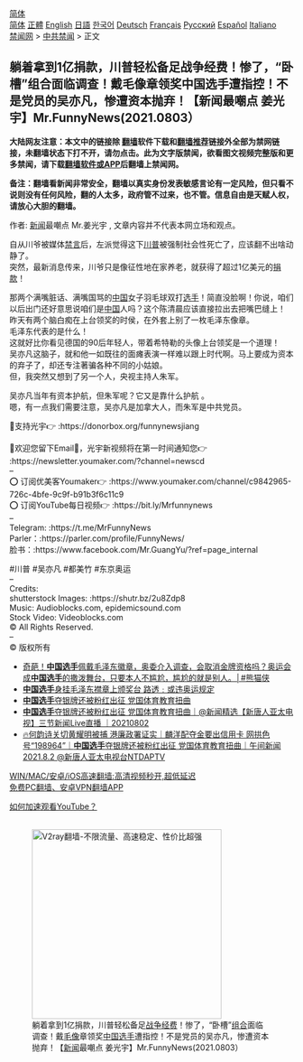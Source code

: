  <!-- 面包屑导航 --> <div class="breadcrumb"><!-- GTranslate: https://gtranslate.io/ -->  <div class="switcher notranslate">  <div class="selected">  <a href="#" onclick="return false;"> 简体</a>  </div>  <div class="option">  <a href="https://www.bannedbook.org" onclick="doGTranslate('zh-CN|zh-CN');jQuery('div.switcher div.selected a').html(jQuery(this).html());return false;" title="简体中文" class="nturl selected"> 简体</a>  <a href="https://www.bannedbook.org/zh-tw/" onclick="doGTranslate('zh-CN|zh-TW');jQuery('div.switcher div.selected a').html(jQuery(this).html());return false;" title="繁體中文" class="nturl"> 正體</a>  <a href="https://www.bannedbook.org/en/" onclick="doGTranslate('zh-CN|en');jQuery('div.switcher div.selected a').html(jQuery(this).html());return false;" title="English" class="nturl"> English</a>  <a href="https://www.bannedbook.org/ja/" onclick="doGTranslate('zh-CN|ja');jQuery('div.switcher div.selected a').html(jQuery(this).html());return false;" title="日本語" class="nturl"> 日語</a>  <a href="https://www.bannedbook.org/ko/" onclick="doGTranslate('zh-CN|ko');jQuery('div.switcher div.selected a').html(jQuery(this).html());return false;" title="한국어" class="nturl"> 한국어</a>  <a href="https://www.bannedbook.org/de/" onclick="doGTranslate('zh-CN|de');jQuery('div.switcher div.selected a').html(jQuery(this).html());return false;" title="Deutsch" class="nturl"> Deutsch</a>  <a href="https://www.bannedbook.org/fr/" onclick="doGTranslate('zh-CN|fr');jQuery('div.switcher div.selected a').html(jQuery(this).html());return false;" title="Français" class="nturl"> Français</a>  <a href="https://www.bannedbook.org/ru/" onclick="doGTranslate('zh-CN|ru');jQuery('div.switcher div.selected a').html(jQuery(this).html());return false;" title="Русский" class="nturl"> Русский</a>  <a href="https://www.bannedbook.org/es/" onclick="doGTranslate('zh-CN|es');jQuery('div.switcher div.selected a').html(jQuery(this).html());return false;" title="Español" class="nturl"> Español</a>  <a href="https://www.bannedbook.org/it/" onclick="doGTranslate('zh-CN|it');jQuery('div.switcher div.selected a').html(jQuery(this).html());return false;" title="Italiano" class="nturl"> Italiano</a>  </div>  </div>      <div class='breadcrumb-sub'><!-- Breadcrumb NavXT 6.3.0 --> <a href="https://www.bannedbook.org/" class="home">禁闻网</a> &gt; <a href="https://www.bannedbook.org/bnews/cbnews/" class="category">中共禁闻</a> &gt; 正文</div></div><h2>躺着拿到1亿捐款，川普轻松备足战争经费！惨了，“卧槽”组合面临调查！戴毛像章领奖中国选手遭指控！不是党员的吴亦凡，惨遭资本抛弃！【新闻最嘲点 姜光宇】Mr.FunnyNews(2021.0803）‬</h2> <p class="notice"><b>大陆网友注意：本文中的链接除 <a href="https://github.com/bannedbook/fanqiang" >翻墙</a>软件下载和<a href="https://github.com/killgcd/justmysocks/blob/master/README.md">翻墙推荐</a>链接外全部为禁网链接，未翻墙状态下打不开，请勿点击。此为文字版禁闻，欲看图文视频完整版和更多禁闻，请下载<a href="https://github.com/bannedbook/fanqiang">翻墙软件或APP</a>后翻墙上禁闻网。</p><p>备注：翻墙看新闻非常安全，翻墙以真实身份发表敏感言论有一定风险，但只看不说则没有任何风险，翻的人太多，政府管不过来，也不管。信息自由是天赋人权，请放心大胆的翻墙。</b></p>  <div class="entry"> <p>作者: <span class='wp_keywordlink_affiliate'><a href="https://www.bannedbook.org/" title="新闻">新闻</a></span>最嘲点 Mr.姜光宇 , 文章内容并不代表本网立场和观点。</p> <figure></figure> <p>自从川爷被媒体<span class='wp_keywordlink_affiliate'><a href="https://www.bannedbook.org/bnews/bblog/" title="禁言博客" target="_blank">禁言</a></span>后，左派觉得这下<a href="https://www.bannedbook.org/bnews/tag/%e5%b7%9d%e6%99%ae/" class="st_tag internal_tag" rel="tag" title="标签 川普 下的日志">川普</a>被强制社会性死亡了，应该翻不出啥动静了。<br /> 突然，最新消息传来，川爷只是像征性地在家养老，就获得了超过1亿美元的<a href="https://www.bannedbook.org/bnews/tag/%E6%8D%90%E6%AC%BE/" class="st_tag internal_tag" rel="tag" title="标签 捐款 下的日志">捐款</a>！</p>  <p>那两个满嘴脏话、满嘴国骂的<span class='wp_keywordlink_affiliate'><a href="https://www.bannedbook.org/" title="中国" target="_blank">中国</a></span>女子羽毛球双打<a href="https://www.bannedbook.org/bnews/tag/%E9%80%89%E6%89%8B/" class="st_tag internal_tag" rel="tag" title="标签 选手 下的日志">选手</a>！简直没脸啊！你说，咱们以后出门还好意思说咱们是<a href="https://www.bannedbook.org/bnews/tag/%E4%B8%AD%E5%9B%BD/" class="st_tag internal_tag" rel="tag" title="标签 中国 下的日志">中国</a>人吗？这个陈清晨应该直接拉出去把嘴巴缝上！<br /> 昨天有两个脑白痴在上台领奖的时侯，在外套上别了一枚毛泽东像章。<br /> 毛泽东代表的是什么！<br /> 这就好比你看见德国的90后年轻人，带着希特勒的头像上台领奖是一个道理！<br /> 吴亦凡这脑子，就和他一如既往的面瘫表演一样难以跟上时代啊。马上要成为资本的弃子了，却还专注著骗各种不同的小姑娘。<br /> 但，我突然又想到了另一个人，央视主持人朱军。</p> <p>吴亦凡当年有资本护航，但朱军呢？它又是靠什么护航 。<br /> 嗯，有一点我们需要注意，吴亦凡是加拿大人，而朱军是中共党员。</p>  <p>💛支持光宇👉  :https://donorbox.org/funnynewsjiang</p> <p>💛欢迎您留下Email📧，光宇新视频将在第一时间通知您👉  :https://newsletter.youmaker.com/?channel=newscd<br /> &#8211;<br /> ⭕️ 订阅优美客Youmaker👉 :https://www.youmaker.com/channel/c9842965-726c-4bfe-9c9f-b91b3f6c11c9<br /> ⭕️ 订阅YouTube每日视频👉 :https://bit.ly/Mrfunnynews<br /> &#8211;<br /> Telegram: :https://t.me/MrFunnyNews<br /> Parler：:https://parler.com/profile/FunnyNews/<br /> 脸书：:https://www.facebook.com/Mr.GuangYu/?ref=page_internal</p>  <p>#川普 #吴亦凡 #都美竹 #东京奥运<br /> &#8211;<br /> Credits:<br /> shutterstock Images:  :https://shutr.bz/2u8Zdp8<br /> Music:  Audioblocks.com,  epidemicsound.com<br /> Stock Video:  Videoblocks.com<br /> © All Rights Reserved.<br /> &#8211;<br /> ©️ 版权所有</p> <ul class='op-related-articles' title='相关阅读'> <li><a href='https://www.bannedbook.org/bnews/comments/20210804/1599706.html' target='_blank'>奇葩！<b>中国选手</b>佩戴毛泽东徽章，奥委介入调查，会取消金牌资格吗？奥运会成<b>中国选手</b>的撒泼舞台，只要本人不尴尬，尴尬的就是别人。│#熊猫侠</a></li> <li><a href='https://www.bannedbook.org/bnews/comments/20210803/1599089.html' target='_blank'><b>中国选手</b>身挂毛泽东襟章上颁奖台 路透﹕或违奥运规定</a></li> <li><a href='https://www.bannedbook.org/bnews/taiwannews/20210802/1599016.html' target='_blank'><b>中国选手</b>夺银牌还被粉红出征 党国体育教育扭曲</a></li> <li><a href='https://www.bannedbook.org/bnews/bannedvideo/20210802/1598805.html' target='_blank'><b>中国选手</b>夺银牌还被粉红出征 党国体育教育扭曲｜@新闻精选【新唐人亚太电视】三节新闻Live直播 ｜20210802</a></li> <li><a href='https://www.bannedbook.org/bnews/taiwannews/20210802/1598710.html' target='_blank'>🔥何韵诗关切黄耀明被捕 港廉政署证实｜麟洋配夺金要出信用卡 网拱色号“198964”｜<b>中国选手</b>夺银牌还被粉红出征 党国体育教育扭曲｜午间新闻2021.8.2 @新唐人亚太电视台NTDAPTV</a></li> </ul> <p class="texttj"> <a href="https://github.com/bannedbook/fanqiang/wiki/V2ray%E6%9C%BA%E5%9C%BA" target="_blank">WIN/MAC/安卓/iOS高速翻墙:高清视频秒开,超低延迟</a><br/> <a href="https://github.com/bannedbook/fanqiang/wiki/%E7%A6%81%E9%97%BB%E7%BD%91%E5%AE%89%E5%8D%93%E7%BF%BB%E5%A2%99%E6%96%B0%E9%97%BBAPP" target="_blank">免费PC翻墙、安卓VPN翻墙APP</a></p> <p><a href='https://www.bannedbook.org/bnews/topimagenews/20180409/925596.html' target='_blank'>如何加速观看YouTube？ </a></p> <figure class='op-interactive'><br/><a href="https://github.com/bannedbook/fanqiang/wiki/V2ray%E6%9C%BA%E5%9C%BA"><img src="https://raw.githubusercontent.com/bannedbook/fanqiang/master/v2ss/images/v2free.jpg" width="336" alt="V2ray翻墙-不限流量、高速稳定、性价比超强"></a><br/><figcaption>躺着拿到1亿捐款，川普轻松备足<a href="https://www.bannedbook.org/bnews/tag/%E6%88%98%E4%BA%89/" class="st_tag internal_tag" rel="tag" title="标签 战争 下的日志">战争</a><a href="https://www.bannedbook.org/bnews/tag/%E7%BB%8F%E8%B4%B9/" class="st_tag internal_tag" rel="tag" title="标签 经费 下的日志">经费</a>！惨了，“卧槽”<a href="https://www.bannedbook.org/bnews/tag/%E7%BB%84%E5%90%88/" class="st_tag internal_tag" rel="tag" title="标签 组合 下的日志">组合</a>面临调查！戴<a href="https://www.bannedbook.org/bnews/tag/%E6%AF%9B%E5%83%8F/" class="st_tag internal_tag" rel="tag" title="标签 毛像 下的日志">毛像</a>章领奖<a href="https://www.bannedbook.org/bnews/tag/%E4%B8%AD%E5%9B%BD%E9%80%89%E6%89%8B/" class="st_tag internal_tag" rel="tag" title="标签 中国选手 下的日志">中国选手</a>遭指控！不是党员的吴亦凡，惨遭资本抛弃！【<a href="https://www.bannedbook.org/bnews/tag/%E6%96%B0%E9%97%BB/" class="st_tag internal_tag" rel="tag" title="标签 新闻 下的日志">新闻</a>最嘲点 姜光宇】Mr.FunnyNews(2021.0803）‬</figcaption></figure> </p><a name='sharetosocial'></a>  <div style="margin-bottom:5px;padding-bottom:5px;clear:both"> <div id="archive-pix-1" class="banner-ads"> <!-- AuctionX Display platform tag START --> <div id="26318x728x90x621x_ADSLOT2" clicktrack="%%CLICK_URL_ESC%%"></div> <!-- AuctionX Display platform tag END --> </div> <div id="archive-pix-2" class="banner-ads"> <!-- AuctionX Display platform tag START --> <div id="26315x300x250x621x_ADSLOT2" clicktrack="%%CLICK_URL_ESC%%"></div> <!-- AuctionX Display platform tag END --> </div> </div>  <div id="archive-pix-1" class="banner-ads"> <!-- AuctionX Display platform tag START --> <div id="26318x728x90x621x_ADSLOT3" clicktrack="%%CLICK_URL_ESC%%"></div> <!-- AuctionX Display platform tag END --> </div> </div><!--END ENTRY--> 